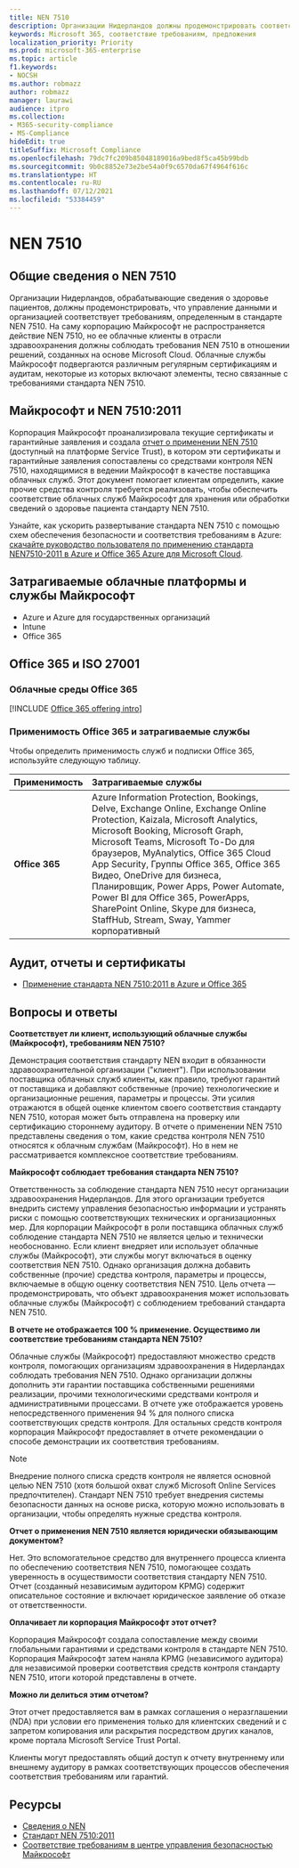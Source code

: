```yaml
---
title: NEN 7510
description: Организации Нидерландов должны продемонстрировать соответствие управления данными о здоровье пациентов стандарту NEN 7510.
keywords: Microsoft 365, соответствие требованиям, предложения
localization_priority: Priority
ms.prod: microsoft-365-enterprise
ms.topic: article
f1.keywords:
- NOCSH
ms.author: robmazz
author: robmazz
manager: laurawi
audience: itpro
ms.collection:
- M365-security-compliance
- MS-Compliance
hideEdit: true
titleSuffix: Microsoft Compliance
ms.openlocfilehash: 79dc7fc209b85048189016a9bed8f5ca45b99bdb
ms.sourcegitcommit: 9b0c8852e73e2be54a0f9c6570da67f4964f616c
ms.translationtype: HT
ms.contentlocale: ru-RU
ms.lasthandoff: 07/12/2021
ms.locfileid: "53384459"
---
```

# <a name="nen-7510"></a>NEN 7510

## <a name="nen-7510-overview"></a>Общие сведения о NEN 7510

Организации Нидерландов, обрабатывающие сведения о здоровье пациентов, должны продемонстрировать, что управление данными и организацией соответствует требованиям, определенным в стандарте NEN 7510. На саму корпорацию Майкрософт не распространяется действие NEN 7510, но ее облачные клиенты в отрасли здравоохранения должны соблюдать требования NEN 7510 в отношении решений, созданных на основе Microsoft Cloud. Облачные службы Майкрософт подвергаются различным регулярным сертификациям и аудитам, некоторые из которых включают элементы, тесно связанные с требованиями стандарта NEN 7510.

## <a name="microsoft-and-nen-75102011"></a>Майкрософт и NEN 7510:2011

Корпорация Майкрософт проанализировала текущие сертификаты и гарантийные заявления и создала [отчет о применении NEN 7510](https://servicetrust.microsoft.com/ViewPage/TrustDocumentsV3?command=Download&downloadType=Document&downloadId=3285c45c-921c-49ad-b881-be43e0b70490&tab=7f51cb60-3d6c-11e9-b2af-7bb9f5d2d913&docTab=7f51cb60-3d6c-11e9-b2af-7bb9f5d2d913_Compliance_Guides) (доступный на платформе Service Trust), в котором эти сертификаты и гарантийные заявления сопоставлены со средствами контроля NEN 7510, находящимися в ведении Майкрософт в качестве поставщика облачных служб. Этот документ помогает клиентам определить, какие прочие средства контроля требуется реализовать, чтобы обеспечить соответствие облачных служб Майкрософт для хранения или обработки сведений о здоровье пациента стандарту NEN 7510.

Узнайте, как ускорить развертывание стандарта NEN 7510 с помощью схем обеспечения безопасности и соответствия требованиям в Azure: [скачайте руководство пользователя по применению стандарта NEN7510-2011 в Azure и Office 365 Azure для Microsoft Cloud](https://aka.ms/Azure-NEN7510-2011).

## <a name="microsoft-in-scope-cloud-platforms--services"></a>Затрагиваемые облачные платформы и службы Майкрософт

- Azure и Azure для государственных организаций
- Intune
- Office 365

## <a name="office-365-and-iso-27001"></a>Office 365 и ISO 27001

### <a name="office-365-cloud-environments"></a>Облачные среды Office 365

[!INCLUDE [Office 365 offering intro](../includes/o365-offering-introduction.md)]

### <a name="office-365-applicability-and-in-scope-services"></a>Применимость Office 365 и затрагиваемые службы

Чтобы определить применимость служб и подписки Office 365, используйте следующую таблицу.

| **Применимость** | **Затрагиваемые службы** |
|:------------------|:----------------------|
| **Office 365** | Azure Information Protection, Bookings, Delve, Exchange Online, Exchange Online Protection, Kaizala, Microsoft Analytics, Microsoft Booking, Microsoft Graph, Microsoft Teams, Microsoft To-Do для браузеров, MyAnalytics, Office 365 Cloud App Security, Группы Office 365, Office 365 Видео, OneDrive для бизнеса, Планировщик, Power Apps, Power Automate, Power BI для Office 365, PowerApps, SharePoint Online, Skype для бизнеса, StaffHub, Stream, Sway, Yammer корпоративный |

## <a name="audits-reports-and-certificates"></a>Аудит, отчеты и сертификаты

- [Применение стандарта NEN 7510:2011 в Azure и Office 365](https://servicetrust.microsoft.com/ViewPage/MSComplianceGuideV3?command=Download&downloadType=Document&downloadId=15d5a5fa-fbb6-4ea6-8126-2a2c684ae789&tab=7027ead0-3d6b-11e9-b9e1-290b1eb4cdeb&docTab=7027ead0-3d6b-11e9-b9e1-290b1eb4cdeb_GRC_Assessment_Reports)

## <a name="frequently-asked-questions"></a>Вопросы и ответы

**Соответствует ли клиент, использующий облачные службы (Майкрософт), требованиям NEN 7510?**

Демонстрация соответствия стандарту NEN входит в обязанности здравоохранительной организации ("клиент"). При использовании поставщика облачных служб клиенты, как правило, требуют гарантий от поставщика и добавляют собственные (прочие) технологические и организационные решения, параметры и процессы. Эти усилия отражаются в общей оценке клиентом своего соответствия стандарту NEN 7510, которая может быть отправлена на проверку или сертификацию стороннему аудитору. В отчете о применении NEN 7510 представлены сведения о том, какие средства контроля NEN 7510 относятся к облачным службам (Майкрософт). Но в нем не рассматривается комплексное соответствие требованиям.

**Майкрософт соблюдает требования стандарта NEN 7510?**

Ответственность за соблюдение стандарта NEN 7510 несут организации здравоохранения Нидерландов. Для этого организации требуется внедрить систему управления безопасностью информации и устранять риски с помощью соответствующих технических и организационных мер. Для корпорации Майкрософт в роли поставщика облачных служб соблюдение стандарта NEN 7510 не является целью и технически необоснованно. Если клиент внедряет или использует облачные службы (Майкрософт), эти службы могут включаться в оценку соответствия NEN 7510. Однако организация должна добавить собственные (прочие) средства контроля, параметры и процессы, включаемые в общую оценку соответствия NEN 7510. Цель отчета — продемонстрировать, что объект здравоохранения может использовать облачные службы (Майкрософт) с соблюдением требований стандарта NEN 7510.

**В отчете не отображается 100 % применение. Осуществимо ли соответствие требованиям стандарта NEN 7510?**

Облачные службы (Майкрософт) предоставляют множество средств контроля, помогающих организациям здравоохранения в Нидерландах соблюдать требования NEN 7510. Однако организации должны дополнить эти гарантии поставщика собственными решениями реализации, прочими технологическими средствами контроля и административными процессами. В отчете уже отображается уровень непосредственного применения 94 % для полного списка соответствующих средств контроля. Для остальных средств контроля корпорация Майкрософт предоставляет в отчете рекомендации о способе демонстрации их соответствия требованиям.

> [!NOTE]
> Внедрение полного списка средств контроля не является основной целью NEN 7510 (хотя большой охват служб Microsoft Online Services предпочтителен). Стандарт NEN 7510 требует внедрения системы безопасности данных на основе риска, которую можно использовать в организации, чтобы определять нужные средства контроля.

**Отчет о применения NEN 7510 является юридически обязывающим документом?**

Нет. Это вспомогательное средство для внутреннего процесса клиента по обеспечению соответствия NEN 7510, помогающее создать уверенность в осуществимости соответствия стандарту NEN 7510. Отчет (созданный независимым аудитором KPMG) содержит описательное состояние и включает юридическое заявление об отказе от ответственности.

**Оплачивает ли корпорация Майкрософт этот отчет?**

Корпорация Майкрософт создала сопоставление между своими глобальными гарантиями и средствами контроля в стандарте NEN 7510. Корпорация Майкрософт затем наняла KPMG (независимого аудитора) для независимой проверки соответствия средств контроля стандарту NEN 7510, итоги которой представлены в отчете.

**Можно ли делиться этим отчетом?**

Этот отчет предоставляется вам в рамках соглашения о неразглашении (NDA) при условии его применения только для клиентских сведений и с запретом копирования или раскрытия посредством других каналов, кроме портала Microsoft Service Trust Portal.

Клиенты могут предоставлять общий доступ к отчету внутреннему или внешнему аудитору в рамках соответствующих процессов обеспечения соответствия требованиям или гарантий.

## <a name="resources"></a>Ресурсы

- [Сведения о NEN](https://www.nen.nl/About-NEN.htm)
- [Стандарт NEN 7510:2011](https://www.nen.nl/NEN-Shop-2/Standard/NEN-75102011-nl.htm)
- [Соответствие требованиям в центре управления безопасностью Майкрософт](https://www.microsoft.com/trust-center/compliance/compliance-overview)
